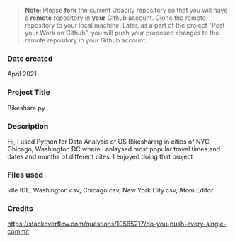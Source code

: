 >**Note**: Please **fork** the current Udacity repository so that you will have a **remote** repository in **your** Github account. Clone the remote repository to your local machine. Later, as a part of the project "Post your Work on Github", you will push your proposed changes to the remote repository in your Github account.

### Date created
April 2021

### Project Title
Bikeshare.py

### Description
Hi,
I used Python for Data Analysis of US Bikesharing in cities of NYC, Chicago, Washington DC where I anlaysed most popular travel times and dates and months of different cites. I enjoyed doing that project

### Files used
Idle IDE, Washington.csv, Chicago.csv, New York City.csv, Atom Editor

### Credits
https://stackoverflow.com/questions/10565217/do-you-push-every-single-commit
